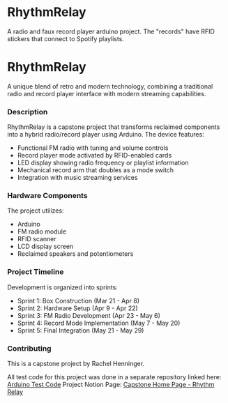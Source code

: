 # RhythmRelay
A radio and faux record player arduino project. The "records" have RFID stickers that connect to Spotify playlists.
# RhythmRelay

A unique blend of retro and modern technology, combining a traditional radio and record player interface with modern streaming capabilities.

### Description

RhythmRelay is a capstone project that transforms reclaimed components into a hybrid radio/record player using Arduino. The device features:

- Functional FM radio with tuning and volume controls
- Record player mode activated by RFID-enabled cards
- LED display showing radio frequency or playlist information
- Mechanical record arm that doubles as a mode switch
- Integration with music streaming services

### Hardware Components

The project utilizes:

- Arduino
- FM radio module
- RFID scanner
- LCD display screen
- Reclaimed speakers and potentiometers

### Project Timeline

Development is organized into sprints:

- Sprint 1: Box Construction (Mar 21 - Apr 8)
- Sprint 2: Hardware Setup (Apr 9 - Apr 22)
- Sprint 3: FM Radio Development (Apr 23 - May 6)
- Sprint 4: Record Mode Implementation (May 7 - May 20)
- Sprint 5: Final Integration (May 21 - May 29)

### Contributing

This is a capstone project by Rachel Henninger.

All test code for this project was done in a separate repository linked here: [Arduino Test Code](https://github.com/rhenninger26/ArduinoTestCode)
Project Notion Page: [Capstone Home Page - Rhythm Relay](https://www.notion.so/Capstone-Home-Page-Rhythm-Relay-1b9096199dd580b99f72e8a805965d2c?pvs=21)
